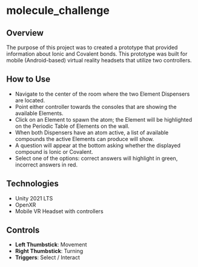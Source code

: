 # molecule_challenge

## Overview
The purpose of this project was to created a prototype that provided information about Ionic and Covalent bonds. This prototype was built for mobile (Android-based) virtual reality headsets that utilize two controllers.

## How to Use
- Navigate to the center of the room where the two Element Dispensers are located.
- Point either controller towards the consoles that are showing the available Elements.
- Click on an Element to spawn the atom; the Element will be highlighted on the Periodic Table of Elements on the wall.
- When both Dispensers have an atom active, a list of available compounds the active Elements can produce will show.
- A question will appear at the bottom asking whether the displayed compound is Ionic or Covalent.
- Select one of the options: correct answers will highlight in green, incorrect answers in red.

## Technologies
- Unity 2021 LTS
- OpenXR
- Mobile VR Headset with controllers

## Controls
- **Left Thumbstick**: Movement
- **Right Thumbstick**: Turning
- **Triggers**: Select / Interact